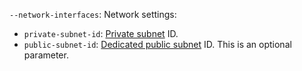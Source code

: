 `--network-interfaces`: Network settings:

* `private-subnet-id`: [Private subnet](../../../baremetal/concepts/network.md#private-subnet) ID.
* `public-subnet-id`: [Dedicated public subnet](../../../baremetal/concepts/network.md#public-subnet) ID. This is an optional parameter.